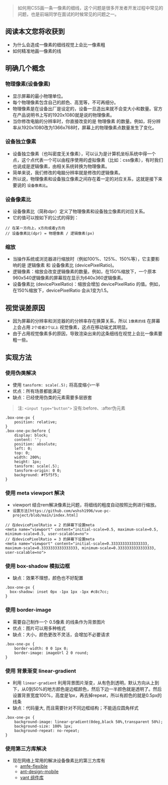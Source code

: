 > 如何用CSS画一条一像素的细线，这个问题是很多开发者开发过程中常见的问题，也是前端同学在面试的时候常见的问题之一。

## 阅读本文您将收获到
* 为什么会造成一像素的细线视觉上会比一像素粗
* 如何精准地画一像素的线

## 明确几个概念
### 物理像素(设备像素)
* 显示屏幕的最小物理单位。
* 每个物理像素包含自己的颜色、高宽等，不可再细分。
* 物理像素是在设备出厂是设定的，设备一旦造出来就不会变大小和数量。官方在产品说明书上写的1920x1080就是说的物理像素。
* 当你修改电脑的分辨率时，你直接改变的是 物理像素 的数量。例如，将分辨率从1920x1080改为1366x768时，屏幕上的物理像素点数量发生了变化。

### 设备独立像素
* 设备独立像素（也叫密度无关像素），可以认为是计算机坐标系统中得一个点，这个点代表一个可以由程序使用的虚拟像素（比如：css像素），有时我们也说成是逻辑像素，由相关系统转换为物理像素。
* 简单来说，我们修改的电脑分辨率就是修改的逻辑像素。
* 所以说，物理像素和设备独立像素之间存在着一定的对应关系，这就是接下来要说的 `设备像素比`。

### 设备像素比
* 设备像素比（简称dpr）定义了物理像素和设备独立像素的对应关系。
* 它的值可以按如下的公式的得到：

```
// 在某一方向上，x方向或者y方向
// 设备像素比(dpr) = 物理像素 / 逻辑像素(px)
```

### 缩放
* 当操作系统或浏览器进行缩放时（例如100%、125%、150%等），它主要影响的是 逻辑像素 和 设备像素比 (devicePixelRatio)。
* 逻辑像素：缩放会改变逻辑像素的数量。例如，在150%缩放下，一个原本960x540逻辑像素的屏幕现在显示为640x360逻辑像素。
* 设备像素比 (devicePixelRatio)：缩放会增加 devicePixelRatio 的值。例如，在150%缩放下，devicePixelRatio 会从1变为1.5。
  

## 视觉误差原因
* 因为屏幕的分辨率和浏览器的的分辨率存在换算关系，所以 `1像素的线` 在屏幕上会占用 `2个或者2个以上` 视觉像素，这点在移动端尤其明显。
* 由于占用视觉像素多的原因，导致渲染出来的这条细线在视觉上会比一像素要粗一些。

## 实现方法
### 使用伪类解决
* 使用 `tansform: scale(.5);` 将高度缩小一半
* 优点：所有场景都能满足
* 缺点：已经使用伪类的元素需要多层嵌套

> 注: `<input type="button">` 没有:before、:after伪元素

```
.box-one-px {
	position: relative;
}
.box-one-px:before {
	display: block;
	content: '';
	position: absolute;
	left: 0;
	top: 0;
	width: 200%;
	height: 1px;
	tansform: scale(.5);
	tansform-origin: 0 0;
	background: #f5f5f5;
}
```

### 使用 meta viewport 解决
* viewport 结合rem解决像素比问题，将细线的粗度自动按照比例进行缩放。
* `设置方法[https://github.com/wshsh1996/vue-pc-project/blob/main/index.html]`

```
// 在devicePixelRatio = 2 的屏幕下设置meta
<meta name="viewport" content="initial-scale=0.5, maximum-scale=0.5, minimum-scale=0.5, user-scalable=no">
// 在devicePixelRatio = 3 的屏幕下设置meta
<meta name="viewport" content="initial-scale=0.3333333333333333, maximum-scale=0.3333333333333333, minimum-scale=0.3333333333333333, user-scalable=no">
```

### 使用 box-shadow 模拟边框
* 缺点：效果不理想，颜色也不好配置

```
.box-one-px {	
  box-shadow: inset 0px -1px 1px -1px #c8c7cc;
}
```

### 使用 border-image
* 需要自己制作一个 0.5像素 的线条作为背景图片
* 优点：图片可以用多种格式
* 缺点：大小，颜色更改不灵活，会增加不必要请求

```
.box-one-px {	
    border-width: 0 0 1px 0;	
    border-image: imageUrl 2 0 round;	
}
```

### 使用 背景渐变 linear-gradient
* 利用 `linear-gradient` 利用背景图片渐变，从有色到透明，默认方向从上到下，从0到50%的地方颜色是边框颜色，然后下边一半颜色就是透明了。然后设置背景宽度100%，高度是1px，再去掉repeat，所以有颜色的就是0.5px的线条
* 缺点：代码量大, 而且需要针对不同边框结构；不能适应圆角样式

```
.box-one-px {	
    background-image: linear-gradient(0deg,black 50%,transparent 50%);
    background-size: 100% 1px;	
    background-repeat: no-repeat;	
}
```

### 使用第三方库解决
* 现在网络上常用的解决设备像素比的第三方库有
	* [amfe-flexible](https://github.com/amfe/lib-flexible)
	* [ant-design-mobile](https://github.com/ant-design/ant-design-mobile/blob/master/components/style/mixins/hairline.less)
	* [vant 组件库](https://github.com/youzan/vant/blob/dev/src/style/mixins/hairline.less)